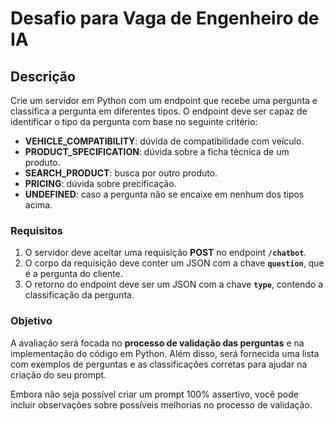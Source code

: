 # Desafio para Vaga de Engenheiro de IA

## Descrição

Crie um servidor em Python com um endpoint que recebe uma pergunta e classifica a pergunta em diferentes tipos. O endpoint deve ser capaz de identificar o tipo da pergunta com base no seguinte critério:

- **VEHICLE_COMPATIBILITY**: dúvida de compatibilidade com veículo.
- **PRODUCT_SPECIFICATION**: dúvida sobre a ficha técnica de um produto.
- **SEARCH_PRODUCT**: busca por outro produto.
- **PRICING**: dúvida sobre precificação.
- **UNDEFINED**: caso a pergunta não se encaixe em nenhum dos tipos acima.

### Requisitos

1. O servidor deve aceitar uma requisição **POST** no endpoint **`/chatbot`**.
2. O corpo da requisição deve conter um JSON com a chave **`question`**, que é a pergunta do cliente.
3. O retorno do endpoint deve ser um JSON com a chave **`type`**, contendo a classificação da pergunta.

### Objetivo

A avaliação será focada no **processo de validação das perguntas** e na implementação do código em Python. Além disso, será fornecida uma lista com exemplos de perguntas e as classificações corretas para ajudar na criação do seu prompt.

Embora não seja possível criar um prompt 100% assertivo, você pode incluir observações sobre possíveis melhorias no processo de validação.
